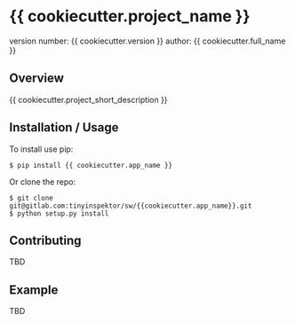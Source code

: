{{ cookiecutter.project_name }}
===============================

version number: {{ cookiecutter.version }}
author: {{ cookiecutter.full_name }}

Overview
--------

{{ cookiecutter.project_short_description }}

Installation / Usage
--------------------

To install use pip:

    $ pip install {{ cookiecutter.app_name }}


Or clone the repo:

    $ git clone git@gitlab.com:tinyinspektor/sw/{{cookiecutter.app_name}}.git
    $ python setup.py install
    
Contributing
------------

TBD

Example
-------

TBD

